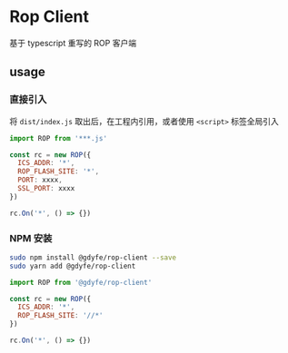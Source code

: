# Rop Client

基于 typescript 重写的 ROP 客户端

## usage

### 直接引入

将 `dist/index.js` 取出后，在工程内引用，或者使用 `<script>` 标签全局引入

```javascript
import ROP from '***.js'

const rc = new ROP({
  ICS_ADDR: '*',
  ROP_FLASH_SITE: '*',
  PORT: xxxx,
  SSL_PORT: xxxx
})

rc.On('*', () => {})
```

### NPM 安装

```bash
sudo npm install @gdyfe/rop-client --save
sudo yarn add @gdyfe/rop-client
```

```javascript
import ROP from '@gdyfe/rop-client'

const rc = new ROP({
  ICS_ADDR: '*',
  ROP_FLASH_SITE: '//*'
})

rc.On('*', () => {})
```
